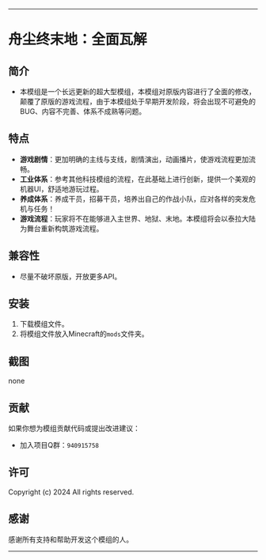 
---
# 舟尘终末地：全面瓦解

## 简介
* 本模组是一个长远更新的超大型模组，本模组对原版内容进行了全面的修改，颠覆了原版的游戏流程，由于本模组处于早期开发阶段，将会出现不可避免的BUG、内容不完善、体系不成熟等问题。
## 特点
- **游戏剧情**：更加明确的主线与支线，剧情演出，动画播片，使游戏流程更加流畅。
- **工业体系**：参考其他科技模组的流程，在此基础上进行创新，提供一个美观的机器UI，舒适地游玩过程。
- **养成体系**：养成干员，招募干员，培养出自己的作战小队，应对各样的突发危机与任务！
- **游戏流程**：玩家将不在能够进入主世界、地狱、末地。本模组将会以泰拉大陆为舞台重新构筑游戏流程。

## 兼容性
- 尽量不破坏原版，开放更多API。

## 安装
1. 下载模组文件。
2. 将模组文件放入Minecraft的`mods`文件夹。

## 截图
none

## 贡献
如果你想为模组贡献代码或提出改进建议：
- 加入项目Q群：`940915758`

## 许可
Copyright (c) 2024 All rights reserved.

## 感谢
感谢所有支持和帮助开发这个模组的人。

---